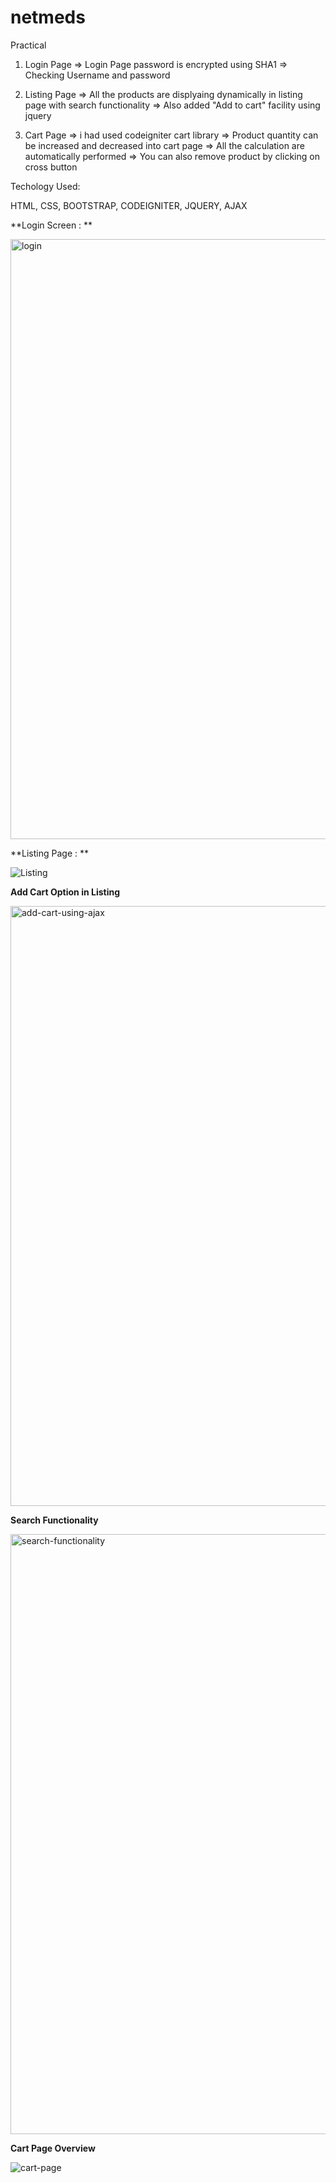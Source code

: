 # netmeds
Practical

1) Login Page
=> Login Page password is encrypted using SHA1
=> Checking Username and password

2) Listing Page
=> All the products are displyaing dynamically in listing page with search functionality
=> Also added "Add to cart" facility using jquery

3) Cart Page
=> i had used codeigniter cart library
=> Product quantity can be increased and decreased into cart page 
=> All the calculation are automatically performed
=> You can also remove product by clicking on cross button

Techology Used:

HTML, CSS, BOOTSTRAP, CODEIGNITER, JQUERY, AJAX

**Login Screen : **

<img width="960" alt="login" src="https://user-images.githubusercontent.com/112241005/187024841-e0710657-2b47-47fa-b357-496f6c25455c.png">


**Listing Page : **

![Listing](https://user-images.githubusercontent.com/112241005/187024863-413a0647-bb04-4944-871b-fdc75af84b20.png)


**Add Cart Option in Listing**

<img width="960" alt="add-cart-using-ajax" src="https://user-images.githubusercontent.com/112241005/187024876-66981de9-c5eb-4e4e-935f-3eb34cc65724.png">


**Search Functionality**

<img width="960" alt="search-functionality" src="https://user-images.githubusercontent.com/112241005/187024898-93259ecc-9e13-4f8a-9b7c-3332a1990d87.png">


**Cart Page Overview**

![cart-page](https://user-images.githubusercontent.com/112241005/187024921-22459f90-823e-4706-921c-9bcb474d535b.png)



